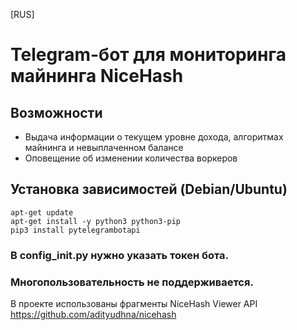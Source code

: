 [RUS]
# Telegram-бот для мониторинга майнинга NiceHash
## Возможности
- Выдача информации о текущем уровне дохода, алгоритмах майнинга и невыплаченном балансе
- Оповещение об изменении количества воркеров

## Установка зависимостей (Debian/Ubuntu)
```
apt-get update
apt-get install -y python3 python3-pip
pip3 install pytelegrambotapi
```
### В config_init.py нужно указать токен бота.
### Многопользовательность не поддерживается.
В проекте использованы фрагменты NiceHash Viewer API
https://github.com/adityudhna/nicehash
